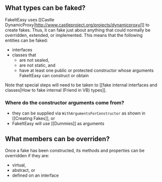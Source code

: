 ## What types can be faked?

FakeItEasy uses [[Castle DynamicProxy|http://www.castleproject.org/projects/dynamicproxy/]] to create fakes. Thus, it can fake just about anything that could normally be overridden, extended, or implemented.
This means that the following entities can be faked:

* interfaces
* classes that
    * are not sealed,
    * are not static, and
    * have at least one public or protected constructor whose arguments FakeItEasy can construct or obtain

Note that special steps will need to be taken to [[fake internal interfaces and classes|How to fake internal (Friend in VB) types]].

### Where do the constructor arguments come from?

* they can be supplied via `WithArgumentsForConstructor` as shown in [[Creating Fakes]], or
* FakeItEasy will use [[Dummies]] as arguments

## What members can be overriden?
Once a fake has been constructed, its methods and properties can be overridden if they are:

* virtual,
* abstract, or
* defined on an interface